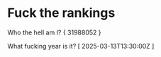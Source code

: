 # Fuck the rankings

Who the hell am I?
{ 31988052 }

What fucking year is it?
[ 2025-03-13T13:30:00Z ]
